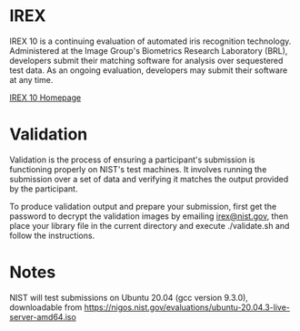
# IREX
IREX 10 is a continuing evaluation of automated iris recognition technology.  Administered at the Image Group's Biometrics Research Laboratory (BRL), developers submit their matching software for analysis over sequestered test data.  As an ongoing evaluation, developers may submit their software at any time.

[IREX 10 Homepage](https://www.nist.gov/programs-projects/irex-10-verification-track/)

# Validation 
Validation is the process of ensuring a participant's submission is functioning properly on NIST's test machines. It involves running the submission over a set of data and verifying it matches the output provided by the participant.

To produce validation output and prepare your submission, first get the password to decrypt the validation images by emailing [irex@nist.gov](mailto:irex@nist.gov), then place your library file in the current directory and execute ./validate.sh and follow the instructions.

# Notes
NIST will test submissions on Ubuntu 20.04 (gcc version 9.3.0), downloadable from https://nigos.nist.gov/evaluations/ubuntu-20.04.3-live-server-amd64.iso

